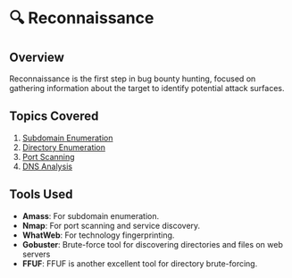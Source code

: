# 🔍 Reconnaissance

## Overview
Reconnaissance is the first step in bug bounty hunting, focused on gathering information about the target to identify potential attack surfaces.

## Topics Covered
1. [Subdomain Enumeration](subdomain-enumeration.md)
2. [Directory Enumeration](directory-enumeration.md)
3. [Port Scanning](port-scanning.md)
4. [DNS Analysis](dns-analysis.md)


## Tools Used
- **Amass**: For subdomain enumeration.
- **Nmap**: For port scanning and service discovery.
- **WhatWeb**: For technology fingerprinting.
- **Gobuster**: Brute-force tool for discovering directories and files on web servers
- **FFUF**: FFUF is another excellent tool for directory brute-forcing.
